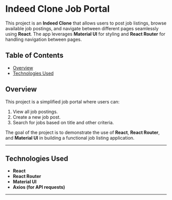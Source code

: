 # **Indeed Clone Job Portal**

This project is an **Indeed Clone** that allows users to post job listings, browse available job postings, and navigate between different pages seamlessly using **React**. The app leverages **Material UI** for styling and **React Router** for handling navigation between pages.

## **Table of Contents**

- [Overview](#overview)
- [Technologies Used](#technologies-used)

## **Overview**

This project is a simplified job portal where users can:

1. View all job postings.
2. Create a new job post.
3. Search for jobs based on title and other criteria.

The goal of the project is to demonstrate the use of **React**, **React Router**, and **Material UI** in building a functional job listing application.

---

## **Technologies Used**

- **React**
- **React Router**
- **Material UI**
- **Axios (for API requests)**

---
